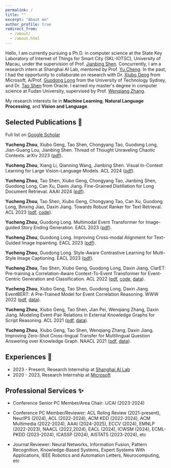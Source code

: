 ```yaml
---
permalink: /
title: ""
excerpt: "About me"
author_profile: true
redirect_from: 
  - /about/
  - /about.html
---
```


Hello, I am currently pursuing a Ph.D. in computer science at the State Key Laboratory of Internet of Things for Smart City (SKL-IOTSC), University of Macau, under the supervision of Prof. [Jianbing Shen](https://scholar.google.com/citations?user=_Q3NTToAAAAJ&hl=en). Concurrently, I am a research intern at Shanghai AI Lab, mentored by Prof. [Yu Cheng](https://ych133.github.io/). In the past, I had the opportunity to collaborate on research with Dr. [Xiubo Geng](https://xiubo0211.github.io/) from Microsoft, A/Prof. [Guodong Long](https://guodonglong.github.io/) from the University of Technology Sydney, and Dr. [Tao Shen](https://scholar.google.com/citations?user=SegyX9AAAAAJ&hl=en) from Oracle. I earned my master's degree in computer science at Fudan University, supervised by Prof. [Wenqiang Zhang](http://www.fudanroilab.com/2021/07/01/WenqiangZhang.html).

My research interests lie in **Machine Learning**, **Natural Language Processing**, and **Vision and Language**.
<!-- ## News <g-emoji class="g-emoji" alias="memo" fallback-src="https://github.githubassets.com/images/icons/emoji/unicode/1f525.png">🔥</g-emoji> -->
<!-- timetable and other -->



## Selected Publications <g-emoji class="g-emoji" alias="memo" fallback-src="https://github.githubassets.com/images/icons/emoji/unicode/1f4dd.png">📝</g-emoji>
Full list on [Google Scholar](https://scholar.google.com/citations?hl=en&user=nnbFqRAAAAAJ)

**Yucheng Zhou**, Xiubo Geng, Tao Shen, Chongyang Tao, Guodong Long, Jian-Guang Lou, Jianbing Shen. Thread of Thought Unraveling Chaotic Contexts. arXiv 2023 ([pdf](https://arxiv.org/pdf/2311.08734.pdf)).

**Yucheng Zhou**, Xiang Li, Qianning Wang, Jianbing Shen. Visual In-Context Learning for Large Vision-Language Models. ACL 2024 ([pdf](https://arxiv.org/pdf/2402.11574.pdf)).

**Yucheng Zhou**, Tao Shen, Xiubo Geng, Chongyang Tao, Jianbing Shen, Guodong Long, Can Xu, Daxin Jiang. Fine-Grained Distillation for Long Document Retrieval. AAAI 2024 ([pdf](https://arxiv.org/pdf/2212.10423.pdf)).

**Yucheng Zhou**, Tao Shen, Xiubo Geng, Chongyang Tao, Can Xu, Guodong Long, Binxing Jiao, Daxin Jiang. Towards Robust Ranker for Text Retrieval. ACL 2023 ([pdf](https://arxiv.org/pdf/2206.08063.pdf), [code](https://huggingface.co/YCZhou/R2ANKER)).

**Yucheng Zhou**, Guodong Long. Multimodal Event Transformer for Image-guided Story Ending Generation. EACL 2023 ([pdf](https://aclanthology.org/2023.eacl-main.249.pdf)).

**Yucheng Zhou**, Guodong Long. Improving Cross-modal Alignment for Text-Guided Image Inpainting. EACL 2023 ([pdf](https://aclanthology.org/2023.eacl-main.250.pdf)).

**Yucheng Zhou**, Guodong Long. Style-Aware Contrastive Learning for Multi-Style Image Captioning. EACL 2023 ([pdf](https://aclanthology.org/2023.findings-eacl.169.pdf)).

**Yucheng Zhou**, Tao Shen, Xiubo Geng, Guodong Long, Daxin Jiang. ClarET: Pre-training a Correlation-Aware Context-To-Event Transformer for Event-Centric Generation and Classification. ACL 2022 ([pdf](https://aclanthology.org/2022.acl-long.183.pdf), [code](https://aclanthology.org/2022.acl-long.183/), [data](https://github.com/yczhou001/ClarET)).

**Yucheng Zhou**, Xiubo Geng, Tao Shen, Guodong Long, Daxin Jiang. EventBERT: A Pre-Trained Model for Event Correlation Reasoning. WWW 2022 ([pdf](https://dl.acm.org/doi/abs/10.1145/3485447.3511928), [data](https://github.com/yczhou001/ClarET)).

**Yucheng Zhou**, Xiubo Geng, Tao Shen, Jian Pei, Wenqiang Zhang, Daxin Jiang. Modeling Event-Pair Relations in External Knowledge Graphs for Script Reasoning. ACL 2021 ([pdf](https://aclanthology.org/2021.findings-acl.403.pdf), [data](https://github.com/yczhou001/ClarET)).

**Yucheng Zhou**, Xiubo Geng, Tao Shen, Wenqiang Zhang, Daxin Jiang. Improving Zero-Shot Cross-lingual Transfer for Multilingual Question Answering over Knowledge Graph. NAACL 2021 ([pdf](https://aclanthology.org/2021.naacl-main.465.pdf), [data](https://github.com/yczhou001/Multilingual-KBQA-Dataset)).




## Experiences <g-emoji class="g-emoji" alias="briefcase" fallback-src="https://github.githubassets.com/images/icons/emoji/unicode/1f4bc.png">💼</g-emoji>

- 2023 - Present, Research Internship at [Shanghai AI Lab](https://www.shlab.org.cn/)
- 2020 - 2023, Research Internship at [Microsoft](https://careers.microsoft.com/v2/global/en/locations/beijing.html)




## Professional Services <g-emoji class="g-emoji" alias="briefcase" fallback-src="https://github.githubassets.com/images/icons/emoji/unicode/2728.png">✨</g-emoji>

- Conference Senior PC Member/Area Chair: 
IJCAI (2023-2024) 

- Conference PC Member/Reviewer: 
ACL Roling Review (2021-present), NeurIPS (2024), ACL (2022-2024), ACM KDD (2022-2024), ACM Multimedia (2022-2024), AAAI (2024-2025), ECCV (2024), EMNLP (2022-2023), NAACL (2022,2024), EACL (2024), ICWSM (2024), ECML-PKDD (2023-2024), ICASSP (2024), AISTATS (2023-2024), etc

- Journal Reviewer: 
Neural Networks, Information Fusion, Pattern Recognition, Knowledge-Based Systems, Expert Systems With Applications, IEEE Robotics and Automation Letters, Neurocomputing, etc

<script type='text/javascript' id='clustrmaps' src='//cdn.clustrmaps.com/map_v2.js?cl=ffffff&w=350&t=tt&d=Nnem6cnBKrTWlQflRw_36Uq6Iy-QmEldmoz6Wszl1xY&co=2d78ad&cmo=3acc3a&cmn=ff5353&ct=ffffff'></script>